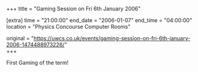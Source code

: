 +++
title = "Gaming Session on Fri 6th January 2006"

[extra]
time = "21:00:00"
end_date = "2006-01-07"
end_time = "04:00:00"
location = "Physics Concourse Computer Rooms"

original = "https://uwcs.co.uk/events/gaming-session-on-fri-6th-january-2006-1474488973226/"    
+++

First Gaming of the term\!

